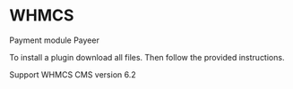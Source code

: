 WHMCS
======
Payment module Payeer

To install a plugin download all files.
Then follow the provided instructions.

Support WHMCS CMS version 6.2